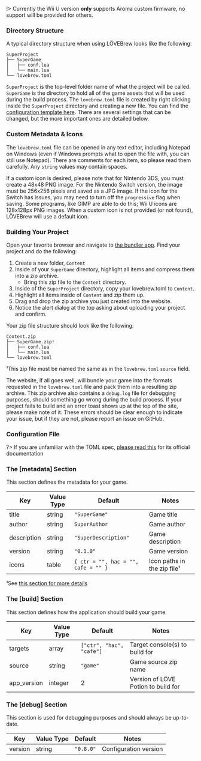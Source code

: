 !> Currently the Wii U version **only** supports Aroma custom firmware, no support will be provided for others.

### Directory Structure

A typical directory structure when using LÖVEBrew looks like the following:

```
SuperProject
├── SuperGame
│   ├── conf.lua
│   └── main.lua
└── lovebrew.toml
```

`SuperProject` is the top-level folder name of what the project will be called. `SuperGame` is the directory to hold all of the game assets that will be used during the build process. The `lovebrew.toml` file is created by right clicking inside the `SuperProject` directory and creating a new file. You can find the [configuration template here](https://github.com/lovebrew/lovebrew-webserver/blob/dev/upgrade/static/lovebrew.toml). There are several settings that can be changed, but the more important ones are detailed below.

### Custom Metadata & Icons

The `lovebrew.toml` file can be opened in any text editor, including Notepad on Windows (even if Windows prompts what to open the file with, you can still use Notepad). There are comments for each item, so please read them carefully. Any `string` values may contain spaces.

If a custom icon is desired, please note that for Nintendo 3DS, you must create a 48x48 PNG image. For the Nintendo Switch version, the image must be 256x256 pixels and saved as a JPG image. If the icon for the Switch has issues, you may need to turn off the `progressive` flag when saving. Some programs, like GIMP are able to do this; Wii U icons are 128x128px PNG images. When a custom icon is not provided (or not found), LÖVEBrew will use a default icon.

### Building Your Project

Open your favorite browser and navigate to [the bundler app](https://www.bundle.lovebrew.org). Find your project and do the following:

1. Create a new folder, `Content`
2. Inside of your `SuperGame` directory, highlight all items and compress them into a zip archive.
    - Bring this zip file to the `Content` directory.
3. Inside of the `SuperProject` directory, copy your lovebrew.toml to `Content`.
4. Highlight all items inside of `Content` and zip them up.
5. Drag and drop the zip archive you just created into the website.
6. Notice the alert dialog at the top asking about uploading your project and confirm.

Your zip file structure should look like the following:

```
Content.zip
├── SuperGame.zip¹
│   ├── conf.lua
│   └── main.lua
└── lovebrew.toml
```

¹This zip file must be named the same as in the `lovebrew.toml` `source` field.

The website, if all goes well, will bundle your game into the formats requested in the `lovebrew.toml` file and pack them into a resulting zip archive. This zip archive also contains a `debug.log` file for debugging purposes, should something go wrong during the build process. If your project fails to build and an error toast shows up at the top of the site, please make note of it. These errors should be clear enough to indicate your issue, but if they are not, please report an issue on GitHub.

### Configuration File

?> If you are unfamiliar with the TOML spec, [please read this](https://toml.io/en/) for its official documentation

### The **[metadata]** Section

This section defines the metadata for your game.

| Key         | Value Type | Default                             | Notes                       |
|-------------|------------|-------------------------------------|-----------------------------|
| title       | string     | `"SuperGame"`                       | Game title                  |
| author      | string     | ``SuperAuthor``                     | Game author                 |
| description | string     | `"SuperDescription"`                | Game description            |
| version     | string     | `"0.1.0"`                           | Game version                |
| icons       | table      | `{ ctr = "", hac = "", cafe = "" }` | Icon paths in the zip file¹ |

¹See [this section for more details](lovebrew?id=custom-metadata-amp-icons)

### The **[build]** Section

This section defines how the application should build your game.

| Key         | Value Type | Default                  | Notes                               |
|-------------|------------|--------------------------|-------------------------------------|
| targets     | array      | `["ctr", "hac", "cafe"]` | Target console(s) to build for      |
| source      | string     | `"game"`                 | Game source zip name                |
| app_version | integer    | 2                        | Version of LÖVE Potion to build for |

### The **[debug]** Section

This section is used for debugging purposes and should always be up-to-date.

| Key         | Value Type | Default   | Notes                      |
|-------------|------------|-----------|----------------------------|
| version     | string     | `"0.8.0"` | Configuration version      |
